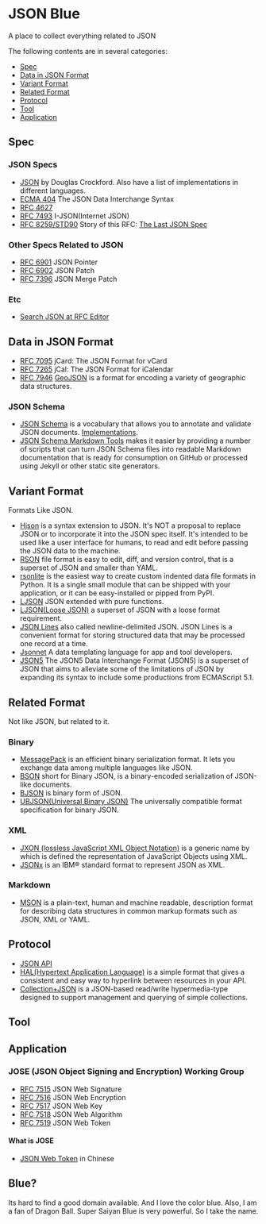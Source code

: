 # JSON Blue

A place to collect everything related to JSON

The following contents are in several categories:

* [Spec](#spec)
* [Data in JSON Format](#data-in-json-format)
* [Variant Format](#variant-format)
* [Related Format](#related-format)
* [Protocol](#protocol)
* [Tool](#tool)
* [Application](#application)

## Spec

### JSON Specs

* [JSON](http://json.org/) by Douglas Crockford. Also have a list of implementations in different languages.
* [ECMA 404](http://www.ecma-international.org/publications/files/ECMA-ST/ECMA-404.pdf) The JSON Data 
Interchange Syntax
* [RFC 4627](https://tools.ietf.org/html/rfc4627)
* [RFC 7493](https://tools.ietf.org/html/rfc7493) I-JSON(Internet JSON)
* [RFC 8259/STD90](https://tools.ietf.org/html/rfc8259) Story of this RFC: [The Last JSON Spec](https://www.tbray.org/ongoing/When/201x/2017/12/14/RFC-8259-STD-90)

### Other Specs Related to JSON

* [RFC 6901](https://tools.ietf.org/html/rfc6901) JSON Pointer
* [RFC 6902](https://tools.ietf.org/html/rfc6902) JSON Patch
* [RFC 7396](https://tools.ietf.org/html/rfc7396) JSON Merge Patch

### Etc

* [Search JSON at RFC Editor](https://www.rfc-editor.org/search/rfc_search_detail.php?page=All&title=JSON&pubstatus[]=Any&pub_date_type=any&sortkey=Number&sorting=ASC)

## Data in JSON Format

* [RFC 7095](https://tools.ietf.org/html/rfc7095) jCard: The JSON Format for vCard
* [RFC 7265](https://tools.ietf.org/html/rfc7265) jCal: The JSON Format for iCalendar
* [RFC 7946](https://tools.ietf.org/html/rfc7946) [GeoJSON](http://geojson.org/) is a format for encoding a variety of geographic data structures.

### JSON Schema

* [JSON Schema](http://json-schema.org/) is a vocabulary that allows you to annotate and validate JSON documents. [Implementations](http://json-schema.org/implementations.html).
* [JSON Schema Markdown Tools](https://github.com/adobe/jsonschema2md) makes it easier by providing a number of scripts that can turn JSON Schema files into readable Markdown documentation that is ready for consumption on GitHub or processed using Jekyll or other static site generators.

## Variant Format

Formats Like JSON.

* [Hjson](http://hjson.org/) is a syntax extension to JSON. It's NOT a proposal to replace JSON or to incorporate it into the JSON spec itself. It's intended to be used like a user interface for humans, to read and edit before passing the JSON data to the machine.
* [RSON](https://code.google.com/archive/p/rson/) file format is easy to edit, diff, and version control, that is a superset of JSON and smaller than YAML.
* [rsonlite](https://pypi.org/project/rsonlite/0.1.0/) is the easiest way to create custom indented data file formats in Python. It is a single small module that can be shipped with your application, or it can be easy-installed or pipped from PyPI.
* [LJSON](https://github.com/MaiaVictor/LJSON) JSON extended with pure functions.
* [LJSON(Loose JSON)](https://github.com/daviddengcn/ljson) a superset of JSON with a loose format requirement. 
* [JSON Lines](http://jsonlines.org/) also called newline-delimited JSON. JSON Lines is a convenient format for storing structured data that may be processed one record at a time.
* [Jsonnet](https://jsonnet.org/) A data templating language for app and tool developers.
* [JSON5](https://json5.org/) The JSON5 Data Interchange Format (JSON5) is a superset of JSON that aims to alleviate some of the limitations of JSON by expanding its syntax to include some productions from ECMAScript 5.1.

## Related Format

Not like JSON, but related to it.

### Binary

* [MessagePack](https://msgpack.org/) is an efficient binary serialization format. It lets you exchange data among multiple languages like JSON.
* [BSON](http://bsonspec.org/) short for Bin­ary JSON, is a bin­ary-en­coded seri­al­iz­a­tion of JSON-like doc­u­ments.
* [BJSON](http://bjson.org/) is binary form of JSON.
* [UBJSON(Universal Binary JSON)](http://ubjson.org/) The universally compatible format specification for binary JSON.

### XML

* [JXON (lossless JavaScript XML Object Notation)](https://developer.mozilla.org/en-US/docs/Archive/JXON) is a generic name by which is defined the representation of JavaScript Objects using XML.
* [JSONx](https://www.ibm.com/support/knowledgecenter/SS9H2Y_7.1.0/com.ibm.dp.doc/json_jsonx.html) is an IBM® standard format to represent JSON as XML.

### Markdown

* [MSON](https://github.com/apiaryio/mson) is a plain-text, human and machine readable, description format for describing data structures in common markup formats such as JSON, XML or YAML.

## Protocol

* [JSON API](http://jsonapi.org/)
* [HAL(Hypertext Application Language)](http://stateless.co/hal_specification.html) is a simple format that gives a consistent and easy way to hyperlink between resources in your API.
* [Collection+JSON](https://github.com/collection-json/spec) is a JSON-based read/write hypermedia-type designed to support management and querying of simple collections.

## Tool

## Application

### JOSE (JSON Object Signing and Encryption) Working Group

* [RFC 7515](https://tools.ietf.org/html/rfc7515) JSON Web Signature
* [RFC 7516](https://tools.ietf.org/html/rfc7516) JSON Web Encryption
* [RFC 7517](https://tools.ietf.org/html/rfc7517) JSON Web Key
* [RFC 7518](https://tools.ietf.org/html/rfc7518) JSON Web Algorithm
* [RFC 7519](https://tools.ietf.org/html/rfc7519) JSON Web Token

#### What is JOSE

* [JSON Web Token](https://blog.othree.net/log/2016/08/13/json-web-token/) in Chinese

## Blue?

Its hard to find a good domain available. And I love the color blue. 
Also, I am a fan of Dragon Ball. Super Saiyan Blue is very powerful.
So I take the name.
